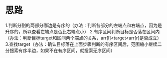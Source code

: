 # 思路

1.判断分割的两部分哪边是有序的（办法：判断各部分的左端点和右端点，因为是升序的，所以查看左端点是否比右端点小）
2.有序区间判断目标是否落在区间内（办法：判断目标target和区间两个端点的关系，arr[l]<target<arr[r]是否成立）
3.查找target（办法：确认目标落在上面步骤判断的有序区间后，范围缩小继续二分搜索有序半边，如果不在有序区间，就搜索无序区间）
